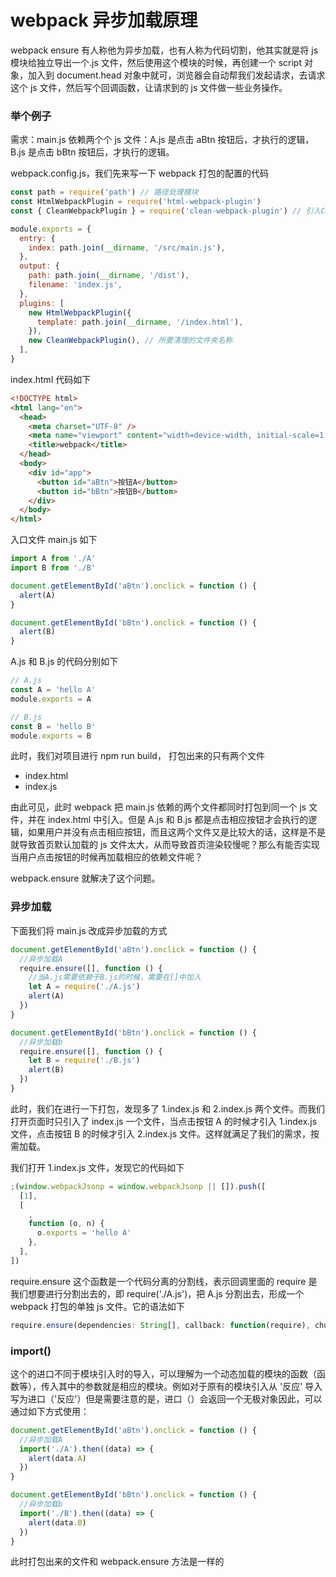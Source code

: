 # webpack 异步加载原理

webpack ensure 有人称他为异步加载，也有人称为代码切割，他其实就是将 js 模块给独立导出一个.js 文件，然后使用这个模块的时候，再创建一个 script 对象，加入到 document.head 对象中就可，浏览器会自动帮我们发起请求，去请求这个 js 文件，然后写个回调函数，让请求到的 js 文件做一些业务操作。

### 举个例子

需求：main.js 依赖两个个 js 文件：A.js 是点击 aBtn 按钮后，才执行的逻辑，B.js 是点击 bBtn 按钮后，才执行的逻辑。

webpack.config.js，我们先来写一下 webpack 打包的配置的代码

```js
const path = require('path') // 路径处理模块
const HtmlWebpackPlugin = require('html-webpack-plugin')
const { CleanWebpackPlugin } = require('clean-webpack-plugin') // 引入CleanWebpackPlugin插件

module.exports = {
  entry: {
    index: path.join(__dirname, '/src/main.js'),
  },
  output: {
    path: path.join(__dirname, '/dist'),
    filename: 'index.js',
  },
  plugins: [
    new HtmlWebpackPlugin({
      template: path.join(__dirname, '/index.html'),
    }),
    new CleanWebpackPlugin(), // 所要清理的文件夹名称
  ],
}
```

index.html 代码如下

```html
<!DOCTYPE html>
<html lang="en">
  <head>
    <meta charset="UTF-8" />
    <meta name="viewport" content="width=device-width, initial-scale=1.0" />
    <title>webpack</title>
  </head>
  <body>
    <div id="app">
      <button id="aBtn">按钮A</button>
      <button id="bBtn">按钮B</button>
    </div>
  </body>
</html>
```

入口文件 main.js 如下

```js
import A from './A'
import B from './B'

document.getElementById('aBtn').onclick = function () {
  alert(A)
}

document.getElementById('bBtn').onclick = function () {
  alert(B)
}
```

A.js 和 B.js 的代码分别如下

```js
// A.js
const A = 'hello A'
module.exports = A

// B.js
const B = 'hello B'
module.exports = B
```

此时，我们对项目进行 npm run build， 打包出来的只有两个文件

- index.html
- index.js

由此可见，此时 webpack 把 main.js 依赖的两个文件都同时打包到同一个 js 文件，并在 index.html 中引入。但是 A.js 和 B.js 都是点击相应按钮才会执行的逻辑，如果用户并没有点击相应按钮，而且这两个文件又是比较大的话，这样是不是就导致首页默认加载的 js 文件太大，从而导致首页渲染较慢呢？那么有能否实现当用户点击按钮的时候再加载相应的依赖文件呢？

webpack.ensure 就解决了这个问题。

### 异步加载

下面我们将 main.js 改成异步加载的方式

```js
document.getElementById('aBtn').onclick = function () {
  //异步加载A
  require.ensure([], function () {
    //当A.js需要依赖于B.js的时候，需要在[]中加入
    let A = require('./A.js')
    alert(A)
  })
}

document.getElementById('bBtn').onclick = function () {
  //异步加载b
  require.ensure([], function () {
    let B = require('./B.js')
    alert(B)
  })
}
```

此时，我们在进行一下打包，发现多了 1.index.js 和 2.index.js 两个文件。而我们打开页面时只引入了 index.js 一个文件，当点击按钮 A 的时候才引入 1.index.js 文件，点击按钮 B 的时候才引入 2.index.js 文件。这样就满足了我们的需求，按需加载。

我们打开 1.index.js 文件，发现它的代码如下

```js
;(window.webpackJsonp = window.webpackJsonp || []).push([
  [1],
  [
    ,
    function (o, n) {
      o.exports = 'hello A'
    },
  ],
])
```

require.ensure 这个函数是一个代码分离的分割线，表示回调里面的 require 是我们想要进行分割出去的，即 require('./A.js')，把 A.js 分割出去，形成一个 webpack 打包的单独 js 文件。它的语法如下

```js
require.ensure(dependencies: String[], callback: function(require), chunkName: String)
```

### import()

这个的进口不同于模块引入时的导入，可以理解为一个动态加载的模块的函数（函数等），传入其中的参数就是相应的模块。例如对于原有的模块引入从 '反应' 导入写为进口（'反应'）但是需要注意的是，进口（）会返回一个无极对象因此，可以通过如下方式使用：

```js
document.getElementById('aBtn').onclick = function () {
  //异步加载A
  import('./A').then((data) => {
    alert(data.A)
  })
}

document.getElementById('bBtn').onclick = function () {
  //异步加载b
  import('./B').then((data) => {
    alert(data.B)
  })
}
```

此时打包出来的文件和 webpack.ensure 方法是一样的
